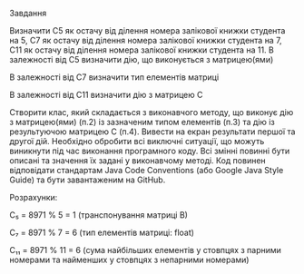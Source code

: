 Завдання

Визначити C5 як остачу від ділення номера залікової книжки студента на 5, C7 як остачу від ділення номера залікової книжки студента на 7, C11 як остачу від ділення номера залікової книжки студента на 11.
В залежності від C5 визначити дію, що виконується з матрицею(ями)


В залежності від C7 визначити тип елементів матриці


В залежності від C11 визначити дію з матрицею С

Створити клас, який складається з виконавчого методу, що виконує дію з матрицею(ями) (п.2) із зазначеним типом елементів (п.3) та дію із результуючою матрицею С (п.4). Вивести на екран результати першої та другої дій. Необхідно обробити всі виключні ситуації, що можуть виникнути під час виконання програмного коду. Всі змінні повинні бути описані та значення їх задані у виконавчому методі. Код повинен відповідати стандартам Java Code Conventions (або Google Java Style Guide) та бути завантаженим на GitHub.


Розрахунки:

C₅ = 8971 % 5 = 1 (транспонування матриці B)

C₇ = 8971 % 7 = 6 (тип елементів матриці: float)

C₁₁ = 8971 % 11 = 6 (сума найбільших елементів у стовпцях з парними номерами та найменших у стовпцях з непарними номерами)
